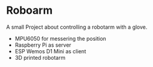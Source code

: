 # Roboarm

A small Project about controlling a robotarm with a glove.

 - MPU6050 for messering the position
 - Raspberry Pi as server
 - ESP Wemos D1 Mini as client
 - 3D printed robotarm

